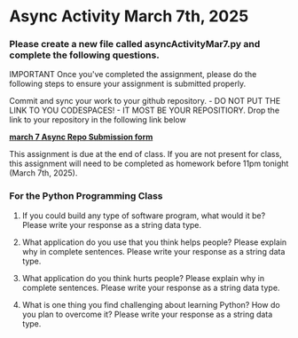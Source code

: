 # Async Activity March 7th, 2025

### Please create a new file called asyncActivityMar7.py  and complete the following questions.

IMPORTANT
Once you've completed the assignment, please do the following steps to ensure your assignment is submitted properly.

Commit and sync your work to your github repository. - DO NOT PUT THE LINK TO YOU CODESPACES! - IT MOST BE YOUR REPOSITIORY.
Drop the link to your repository in the following link below

<b>[march 7 Async Repo Submission form](https://forms.gle/huSvW1XqcUzD8yeo6)</b>


This assignment is due at the end of class. If you are not present for class, this assignment will need to be completed as homework before 11pm tonight (March 7th, 2025).

### For the Python Programming Class
1. If you could build any type of software program, what would it be?
Please write your response as a string data type.

2. What application do you use that you think helps people? Please explain why in complete sentences. Please write your response as a string data type.

3. What application do you think hurts people? Please explain why in complete sentences. Please write your response as a string data type.

4. What is one thing you find challenging about learning Python? How do you plan to overcome it? Please write your response as a string data type.


